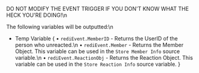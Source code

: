 DO NOT MODIFY THE EVENT TRIGGER IF YOU DON'T KNOW WHAT THE HECK YOU'RE DOING!\n



The following variables will be outputted:\n

 - Temp Variable {
	• `rediEvent.MemberID` 		- Returns the UserID of the person who unreacted.\n
	• `rediEvent.Member` 		- Returns the Member Object. This variable can be used in the `Store Member Info` source variable.\n
	• `rediEvent.ReactionObj`	- Returns the Reaction Object. This variable can be used in the `Store Reaction Info` source variable.
 }
